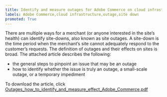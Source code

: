 ```yaml
---
title: Identify and measure outages for Adobe Commerce on cloud infrastructure
labels: Adobe Commerce,cloud infrastructure,outage,site down
promoted: True
---
```


There are multiple ways for a merchant (or anyone interested in the site’s health) can identify site-downs, also known as site outages. A site-down is the time period when the merchant’s site cannot adequately respond to the customer’s requests. The definition of outages and their effects on sites is broad. The attached article describes the following:

* the general steps to pinpoint an issue that may be an outage
* how to identify whether the issue is truly an outage, a small-scale outage, or a temporary impediment

To download the article, click [Outages_how_to_identify_and_measure_effect_Adobe_Commerce.pdf](assets/Outages_how_to_identify_and_measure_effect_Adobe_Commerce.pdf)
